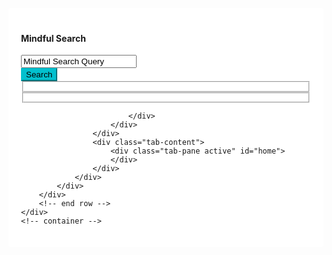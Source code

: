 ---
---

<head>
<script src="https://ajax.googleapis.com/ajax/libs/jquery/3.6.0/jquery.min.js"></script>
<script src="https://cdn.jsdelivr.net/npm/popper.js@1.12.9/dist/umd/popper.min.js" integrity="sha384-ApNbgh9B+Y1QKtv3Rn7W3mgPxhU9K/ScQsAP7hUibX39j7fakFPskvXusvfa0b4Q" crossorigin="anonymous"></script>
<link rel="stylesheet" href="https://cdn.jsdelivr.net/npm/bootstrap@4.0.0/dist/css/bootstrap.min.css" integrity="sha384-Gn5384xqQ1aoWXA+058RXPxPg6fy4IWvTNh0E263XmFcJlSAwiGgFAW/dAiS6JXm" crossorigin="anonymous">
<script src="https://cdn.jsdelivr.net/npm/bootstrap@4.0.0/dist/js/bootstrap.min.js" integrity="sha384-JZR6Spejh4U02d8jOt6vLEHfe/JQGiRRSQQxSfFWpi1MquVdAyjUar5+76PVCmYl" crossorigin="anonymous"></script>
<style>

body{
    margin-top:20px;
}
.card-box {
    padding: 20px;
    border-radius: 3px;
    margin-bottom: 30px;
    background-color: #fff;
}
.search-result-box .tab-content {
    padding: 30px 30px 10px 30px;
    -webkit-box-shadow: none;
    box-shadow: none;
    -moz-box-shadow: none
}

.search-result-box .search-item {
    padding-bottom: 20px;
    border-bottom: 1px solid #e3eaef;
    margin-bottom: 20px
}
.text-success {
    color: #0acf97!important;
}
a {
    color: #007bff;
    text-decoration: none;
    background-color: transparent;
}
.btn-custom {
    background-color: #02c0ce;
    border-color: #02c0ce;
}

.btn-custom, .btn-danger, .btn-info, .btn-inverse, .btn-pink, .btn-primary, .btn-purple, .btn-success, .btn-warning {
    color: #fff!important;
}

.siteselector {
  display: flex;
}

.column {
  flex: 50%;
}
</style>

</head>

<script type="text/javascript">
    function buildUrl(pattern) {
        var base_url = "https://en.wikipedia.org/w/api.php";
        var request_url = "?action=query&format=json&generator=prefixsearch&prop=pageprops|description|info&inprop=url&gpslimit=10&gpssearch=";
        var url = base_url + request_url + pattern;
        return url;
    }
    
    // populates rows of url, title and description for each site
    function transformSearchResults(site, data) {
        var result = [];
        switch(site) {
            case "wikipedia":
                var pages = Object.values(data.query.pages);
                for (const page in pages) {
                    row['url'] = pages[page].canonicalurl;
                    row['tite'] = pages[page].title;
                    row['description'] = pages[page].description;
                    row['site'] = site;
                    results.push(row);
                }
                break;
            case "github":
                result = null;
                break;
            case "youtube":
                result = null;
                break;
            case "hackernews":
                result = null;
                break;
            case "reddit":
                result = null;
                break;
            case "duckduckgoose":
                result = null;
                break;
        }
        return result;
    }

    function setSearchResults(rows) {
       $("#home").html("");
       for (const row in rows) {
           var rowHTML = `
                                <div class="row">
                                    <div class="col-md-12">
                                        <div class="search-item">
                                            <h4 class="mb-1"><a href="${row.url}">${site} - ${row.title}</a></h4>
                                            <div class="font-13 text-success mb-3">${row.url}</div>
                                            <p class="mb-0 text-muted">${row.description}</p>
                                        </div>
                                        <div class="clearfix"></div>
                                    </div>
                                </div>
           `;
           $("#home").append(rowHTML);
       }
   }

   function enterSearch(e) {
        e.preventDefault();
        console.log("Submit button clicked");
        var query = $("#query").val();
        var url = buildSearchUrl(query);
        var sites = $(":checkbox:checked");
        console.log(sites);
        $.ajax( {
            type: "GET",
            url: url,
            dataType: 'jsonp',
            success: function(data) {
                setSearchResults(transformSearchResults("wikipedia", data));
            },
            error: function(errorMessage) {
                console.log("damnn");
            }
        });
    }

    $(document).ready(function() {
        var queryDefaultText = "Mindful Search Query";
        $("#query").click(function(e) {
            e.preventDefault();
            if($("#query").val() == queryDefaultText) {
                $("#query").val("");
            }
        });
        $("#query").focusout(function(e) {
            e.preventDefault();
            if($("#query").val() == "") {
                $("#query").val(queryDefaultText);
            }
        });
        const leftsites = ["wikipedia", "youtube", "hackernews"];
        for (const site of leftsites) {
            $("#leftsites").append(
                `
                <input type="checkbox" id="${site}" name="${site}"/>
                <label for="${site}">${site}</label> <br/>
                `
            );
        }
        const rightsites = ["github", "reddit", "duckduckgoose"];
        for (const site of rightsites) {
            $("#rightsites").append(
                `
                <input type="checkbox" id="${site}" name="${site}"/>
                <label for="${site}">${site}</label> <br/>
                `
            );
        }
        $(".btn").click(enterSearch);
    })

</script>
<div class="content">
    <div class="container">
        <div class="row">
            <div class="col-lg-12">
                <div class="search-result-box card-box">
                    <div class="row">
                        <div class="col-md-8 offset-md-2">
                            <div class="pt-3 pb-4">
                                <div id = "search_header" class="mt-4 text-center">
                                    <h4>Mindful Search</h4>
                                </div>
                                <div class="input-group">
                                    <input type="text" id="query" name="" class="form-control" value="Mindful Search Query">
                                    <div class="input-group-append">
                                        <button type="button" class="btn waves-effect waves-light btn-custom"><i class="fa fa-search mr-1"></i> Search</button>
                                    </div>
                                </div>
                                <div class="siteselector">
                                    <div class="column">
                                        <fieldset id="rightsites"/> 
                                    </div>
                                    <div class="column">
                                        <fieldset id="leftsites"/> 
                                    </div>
                                </div>
                                
                            </div>
                        </div>
                    </div>
                    <div class="tab-content">
                        <div class="tab-pane active" id="home">
                        </div>
                    </div>
                </div>
            </div>
        </div>
        <!-- end row -->
    </div>
    <!-- container -->
</div>

